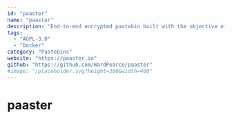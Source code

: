 ```yaml
---
id: "paaster"
name: "paaster"
description: "End-to-end encrypted pastebin built with the objective of simplicity."
tags:
  - "AGPL-3.0"
  - "Docker"
category: "Pastebins"
website: "https://paaster.io"
github: "https://github.com/WardPearce/paaster"
#image: "/placeholder.svg?height=300&width=400"
---
```


# paaster
